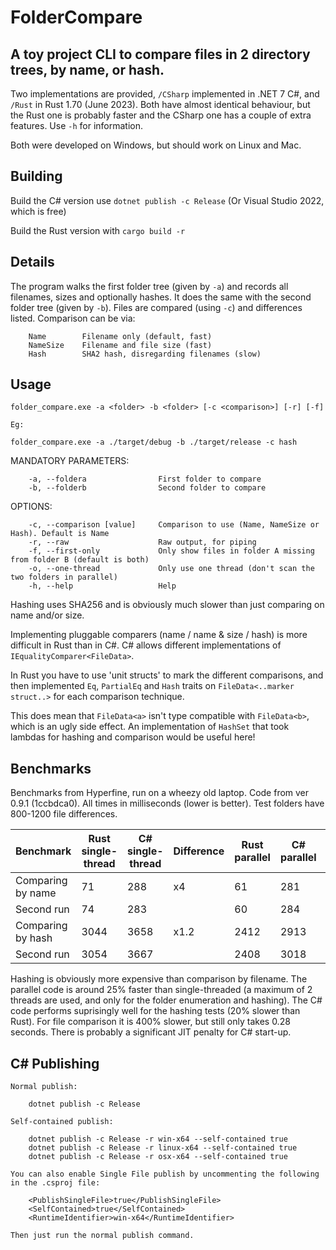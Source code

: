# FolderCompare
## A toy project CLI to compare files in 2 directory trees, by name, or hash.

Two implementations are provided, `/CSharp` implemented in .NET 7 C#, and `/Rust` in Rust 1.70 (June 2023). Both have almost identical behaviour, but the Rust one is probably faster and the CSharp one has a couple of extra features. Use `-h` for information.

Both were developed on Windows, but should work on Linux and Mac.

## Building

Build the C# version use `dotnet publish -c Release` (Or Visual Studio 2022, which is free)

Build the Rust version with `cargo build -r`

## Details
The program walks the first folder tree (given by `-a`) and records all filenames, sizes and optionally hashes. It does the same with the second folder tree (given by `-b`). Files are compared (using `-c`) and differences listed. Comparison can be via:

```
    Name        Filename only (default, fast)
    NameSize    Filename and file size (fast)
    Hash        SHA2 hash, disregarding filenames (slow)
```

## Usage

```
folder_compare.exe -a <folder> -b <folder> [-c <comparison>] [-r] [-f]

Eg:

folder_compare.exe -a ./target/debug -b ./target/release -c hash
```

MANDATORY PARAMETERS:
```
    -a, --foldera                First folder to compare
    -b, --folderb                Second folder to compare
```

OPTIONS:
```
    -c, --comparison [value]     Comparison to use (Name, NameSize or Hash). Default is Name
    -r, --raw                    Raw output, for piping
    -f, --first-only             Only show files in folder A missing from folder B (default is both)
    -o, --one-thread             Only use one thread (don't scan the two folders in parallel)
    -h, --help                   Help
```

Hashing uses SHA256 and is obviously much slower than just comparing on name and/or size.

Implementing pluggable comparers (name / name & size / hash) is more difficult in Rust than in C#. C# allows different implementations of `IEqualityComparer<FileData>`.

In Rust you have to use 'unit structs' to mark the different comparisons, and then implemented `Eq`, `PartialEq` and `Hash` traits on `FileData<..marker struct..>` for each comparison technique.

This does mean that `FileData<a>` isn't type compatible with `FileData<b>`, which is an ugly side effect. An implementation of `HashSet` that took lambdas for hashing and comparison would be useful here!

## Benchmarks

Benchmarks from Hyperfine, run on a wheezy old laptop. Code from ver 0.9.1 (1ccbdca0). All times in milliseconds (lower is better). Test folders have 800-1200 file differences.

| Benchmark      | Rust single-thread   | C# single-thread  | Difference  | Rust parallel | C# parallel | Difference |
| ----------- | -----------   | -----------  | ----------- | -----------     | ----------- | --------- |          
| Comparing by name | 71 | 288 |	x4	|	    61	|    281   |	x4.7 |
| Second run		| 74 | 283 |		|	    60	|    284   | |
| Comparing by hash | 3044 | 3658 |	x1.2 |      2412 |   2913  |	x1.2 |
| Second run	    | 3054 | 3667 |      |		2408 |   3018  | |

Hashing is obviously more expensive than comparison by filename. The parallel code is around 25% faster than single-threaded (a maximum of 2 threads are used, and only for the folder enumeration and hashing). The C# code performs suprisingly well for the hashing tests (20% slower than Rust). For file comparison it is 400% slower, but still only takes 0.28 seconds. There is probably a significant JIT penalty for C# start-up.

## C# Publishing

```
Normal publish:

	dotnet publish -c Release

Self-contained publish:

	dotnet publish -c Release -r win-x64 --self-contained true
	dotnet publish -c Release -r linux-x64 --self-contained true
	dotnet publish -c Release -r osx-x64 --self-contained true

You can also enable Single File publish by uncommenting the following in the .csproj file:

	<PublishSingleFile>true</PublishSingleFile>
	<SelfContained>true</SelfContained>
	<RuntimeIdentifier>win-x64</RuntimeIdentifier>

Then just run the normal publish command.
```